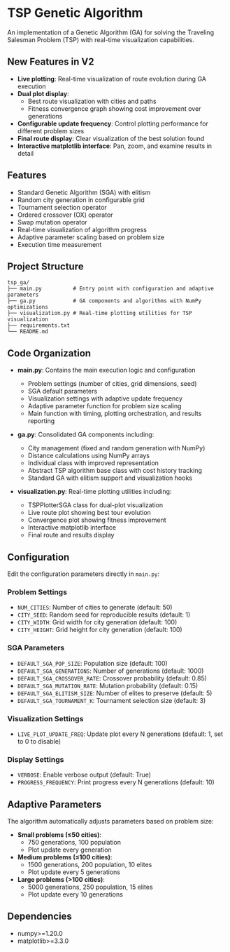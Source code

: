# TSP Genetic Algorithm

An implementation of a Genetic Algorithm (GA) for solving the Traveling Salesman Problem (TSP) with real-time visualization capabilities.

## New Features in V2
- **Live plotting**: Real-time visualization of route evolution during GA execution
- **Dual plot display**: 
  - Best route visualization with cities and paths
  - Fitness convergence graph showing cost improvement over generations
- **Configurable update frequency**: Control plotting performance for different problem sizes
- **Final route display**: Clear visualization of the best solution found
- **Interactive matplotlib interface**: Pan, zoom, and examine results in detail

## Features
- Standard Genetic Algorithm (SGA) with elitism
- Random city generation in configurable grid
- Tournament selection operator
- Ordered crossover (OX) operator
- Swap mutation operator
- Real-time visualization of algorithm progress
- Adaptive parameter scaling based on problem size
- Execution time measurement

## Project Structure
```
tsp_ga/
├── main.py          # Entry point with configuration and adaptive parameters
├── ga.py            # GA components and algorithms with NumPy optimizations
├── visualization.py # Real-time plotting utilities for TSP visualization
├── requirements.txt
└── README.md
```

## Code Organization
- **main.py**: Contains the main execution logic and configuration
  - Problem settings (number of cities, grid dimensions, seed)
  - SGA default parameters
  - Visualization settings with adaptive update frequency
  - Adaptive parameter function for problem size scaling
  - Main function with timing, plotting orchestration, and results reporting
  
- **ga.py**: Consolidated GA components including:
  - City management (fixed and random generation with NumPy)
  - Distance calculations using NumPy arrays
  - Individual class with improved representation
  - Abstract TSP algorithm base class with cost history tracking
  - Standard GA with elitism support and visualization hooks
  
- **visualization.py**: Real-time plotting utilities including:
  - TSPPlotterSGA class for dual-plot visualization
  - Live route plot showing best tour evolution
  - Convergence plot showing fitness improvement
  - Interactive matplotlib interface
  - Final route and results display

## Configuration
Edit the configuration parameters directly in `main.py`:

### Problem Settings
- `NUM_CITIES`: Number of cities to generate (default: 50)
- `CITY_SEED`: Random seed for reproducible results (default: 1)
- `CITY_WIDTH`: Grid width for city generation (default: 100)
- `CITY_HEIGHT`: Grid height for city generation (default: 100)

### SGA Parameters
- `DEFAULT_SGA_POP_SIZE`: Population size (default: 100)
- `DEFAULT_SGA_GENERATIONS`: Number of generations (default: 1000)
- `DEFAULT_SGA_CROSSOVER_RATE`: Crossover probability (default: 0.85)
- `DEFAULT_SGA_MUTATION_RATE`: Mutation probability (default: 0.15)
- `DEFAULT_SGA_ELITISM_SIZE`: Number of elites to preserve (default: 5)
- `DEFAULT_SGA_TOURNAMENT_K`: Tournament selection size (default: 3)

### Visualization Settings
- `LIVE_PLOT_UPDATE_FREQ`: Update plot every N generations (default: 1, set to 0 to disable)

### Display Settings
- `VERBOSE`: Enable verbose output (default: True)
- `PROGRESS_FREQUENCY`: Print progress every N generations (default: 10)

## Adaptive Parameters
The algorithm automatically adjusts parameters based on problem size:
- **Small problems (≤50 cities)**: 
  - 750 generations, 100 population
  - Plot update every generation
- **Medium problems (≤100 cities)**: 
  - 1500 generations, 200 population, 10 elites
  - Plot update every 5 generations
- **Large problems (>100 cities)**: 
  - 5000 generations, 250 population, 15 elites
  - Plot update every 10 generations

## Dependencies
- numpy>=1.20.0
- matplotlib>=3.3.0
